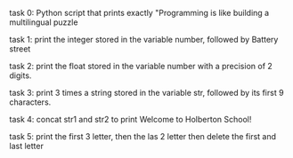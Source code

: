 task 0: Python script that prints exactly "Programming is like building a multilingual puzzle

task 1: print the integer stored in the variable number, followed by Battery street

task 2: print the float stored in the variable number with a precision of 2 digits.

task 3: print 3 times a string stored in the variable str, followed by its first 9 characters.

task 4: concat str1 and str2 to print Welcome to Holberton School!

task 5: print the first 3 letter, then the las 2 letter then delete the first and last letter